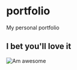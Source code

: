 # portfolio
My personal portfolio

## I bet you'll love it

![Am awesome](https://media.giphy.com/media/6erp9wLc14E92/giphy.gif)
